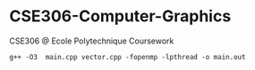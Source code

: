 # CSE306-Computer-Graphics
CSE306 @ Ecole Polytechnique Coursework

```g++ -O3  main.cpp vector.cpp -fopenmp -lpthread -o main.out```